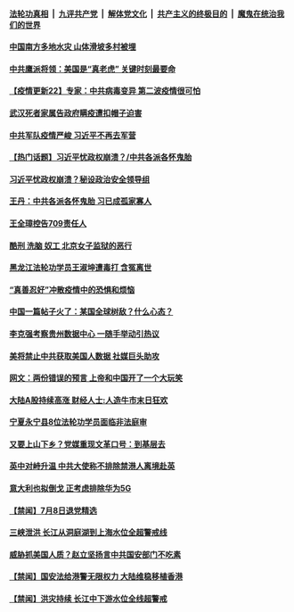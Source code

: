####  [法轮功真相](../../../../basic/blob/master/README.md?t=07092131) &nbsp;|&nbsp; [九评共产党](../../../../9ping.md/blob/master/README.md?t=07092131) &nbsp;|&nbsp; [解体党文化](../../../../jtdwh.md/blob/master/README.md?t=07092131)  &nbsp;|&nbsp; [共产主义的终极目的](../../../../gczydzjmd.md/blob/master/README.md?t=07092131) &nbsp;|&nbsp; [魔鬼在统治我们的世界](../../../../mgztzwmdsj.md/blob/master/README.md?t=07092131) 

#### [中国南方多地水灾 山体滑坡多村被埋](../pages/prog204/a102889765.md?t=07092131) 

#### [中共鹰派将领：美国是“真老虎” 关键时刻最要命](../pages/prog204/a102889758.md?t=07092131) 

#### [【疫情更新22】专家：中共病毒变异 第二波疫情很可怕](../pages/prog204/a102886813.md?t=07092131) 

#### [武汉死者家属告政府瞒疫遭扣帽子迫害](../pages/prog204/a102889747.md?t=07092131) 

#### [中共军队疫情严峻 习近平不再去军营](../pages/prog204/a102889740.md?t=07092131) 

#### [【热门话题】习近平忧政权崩溃？/中共各派各怀鬼胎](../pages/prog204/a102889682.md?t=07092131) 

#### [习近平忧政权崩溃？秘设政治安全领导组](../pages/prog204/a102889715.md?t=07092131) 

#### [王丹：中共各派各怀鬼胎 习已成孤家寡人](../pages/prog204/a102889713.md?t=07092131) 

#### [王全璋控告709责任人](../pages/prog204/a102889676.md?t=07092131) 


#### [酷刑 洗脑 奴工 北京女子监狱的恶行](../pages/prog204/a102889624.md?t=07092131) 

#### [黑龙江法轮功学员王淑坤遭毒打 含冤离世](../pages/prog204/a102889615.md?t=07092131) 

#### [“真善忍好”冲散疫情中的恐惧和烦恼](../pages/prog204/a102889595.md?t=07092131) 

#### [中国一篇帖子火了：某国全球树敌？什么心态？](../pages/prog204/a102889508.md?t=07092131) 

#### [李克强考察贵州数据中心 一随手举动引热议](../pages/prog204/a102889490.md?t=07092131) 


#### [美将禁止中共获取美国人数据 社媒巨头助攻](../pages/prog204/a102889424.md?t=07092131) 

#### [网文：两份错误的预言 上帝和中国开了一个大玩笑](../pages/prog204/a102889416.md?t=07092131) 


#### [大陆A股持续高涨 财经人士:人造牛市末日狂欢](../pages/prog204/a102888934.md?t=07092131) 

#### [宁夏永宁县8位法轮功学员面临非法庭审](../pages/prog204/a102889327.md?t=07092131) 

#### [又要上山下乡？党媒重现文革口号：到基层去](../pages/prog204/a102889302.md?t=07092131) 


#### [英中对峙升温 中共大使称不排除禁港人离境赴英](../pages/prog204/a102889180.md?t=07092131) 

#### [意大利也拟倒戈 正考虑排除华为5G](../pages/prog204/a102889214.md?t=07092131) 

#### [【禁闻】7月8日退党精选](../pages/prog204/a102889252.md?t=07092131) 

#### [三峡泄洪 长江从洞庭湖到上海水位全超警戒线](../pages/prog204/a102889130.md?t=07092131) 

#### [威胁抓美国人质？赵立坚扬言中共国安部门不吃素](../pages/prog204/a102889203.md?t=07092131) 

#### [【禁闻】国安法给港警无限权力 大陆维稳移植香港](../pages/prog204/a102889190.md?t=07092131) 

#### [【禁闻】洪灾持续 长江中下游水位全线超警戒](../pages/prog204/a102889172.md?t=07092131) 

